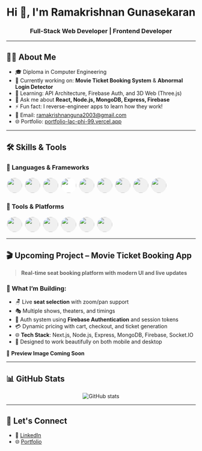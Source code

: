 <h1 align="center">Hi 👋, I'm Ramakrishnan Gunasekaran</h1>
<h3 align="center">Full-Stack Web Developer | Frontend Developer</h3>

---

## 🧑‍💻 About Me

- 🎓 Diploma in Computer Engineering  
- 🔭 Currently working on: **Movie Ticket Booking System** & **Abnormal Login Detector**  
- 🌱 Learning: API Architecture, Firebase Auth, and 3D Web (Three.js)  
- 💬 Ask me about **React, Node.js, MongoDB, Express, Firebase**  
- ⚡ Fun fact: I reverse-engineer apps to learn how they work!  
- 📨 Email: [ramakrishnanguna2003@gmail.com](mailto:ramakrishnanguna2003@gmail.com)  
- 🌐 Portfolio: [portfolio-lac-phi-99.vercel.app](https://portfolio-lac-phi-99.vercel.app)

---

## 🛠️ Skills & Tools

### 🚀 Languages & Frameworks

<p align="left">
  <img src="https://cdn.jsdelivr.net/gh/devicons/devicon/icons/javascript/javascript-original.svg" width="40" height="40" style="border-radius: 50%; background-color: #f0f0f0; margin: 2px;" />
  <img src="https://cdn.jsdelivr.net/gh/devicons/devicon/icons/react/react-original.svg" width="40" height="40" style="border-radius: 50%; background-color: #f0f0f0; margin: 2px;" />
  <img src="https://cdn.jsdelivr.net/gh/devicons/devicon/icons/nodejs/nodejs-original.svg" width="40" height="40" style="border-radius: 50%; background-color: #f0f0f0; margin: 2px;" />
  <img src="https://cdn.jsdelivr.net/gh/devicons/devicon/icons/express/express-original.svg" width="40" height="40" style="border-radius: 50%; background-color: #ffffff; margin: 2px;" />
  <img src="https://cdn.jsdelivr.net/gh/devicons/devicon/icons/mongodb/mongodb-original.svg" width="40" height="40" style="border-radius: 50%; background-color: #f0f0f0; margin: 2px;" />
  <img src="https://cdn.jsdelivr.net/gh/devicons/devicon/icons/mysql/mysql-original.svg" width="40" height="40" style="border-radius: 50%; background-color: #f0f0f0; margin: 2px;" />
  <img src="https://cdn.jsdelivr.net/gh/devicons/devicon/icons/tailwindcss/tailwindcss-plain.svg" width="40" height="40" style="border-radius: 50%; background-color: #f0f0f0; margin: 2px;" />
  <img src="https://cdn.jsdelivr.net/gh/devicons/devicon/icons/python/python-original.svg" width="40" height="40" style="border-radius: 50%; background-color: #f0f0f0; margin: 2px;" />
  <img src="https://www.vectorlogo.zone/logos/firebase/firebase-icon.svg" width="40" height="40" style="border-radius: 50%; background-color: #f0f0f0; margin: 2px;" />
</p>

### 🧰 Tools & Platforms

<p align="left">
  <img src="https://cdn.jsdelivr.net/gh/devicons/devicon/icons/git/git-original.svg" width="40" height="40" style="border-radius: 50%; background-color: #f0f0f0; margin: 2px;" />
  <img src="https://cdn.jsdelivr.net/gh/devicons/devicon/icons/vscode/vscode-original.svg" width="40" height="40" style="border-radius: 50%; background-color: #f0f0f0; margin: 2px;" />
  <img src="https://www.vectorlogo.zone/logos/postman/postman-icon.svg" width="40" height="40" style="border-radius: 50%; background-color: #f0f0f0; margin: 2px;" />
  <img src="https://www.vectorlogo.zone/logos/vercel/vercel-icon.svg" width="40" height="40" style="border-radius: 50%; background-color: #f0f0f0; margin: 2px;" />
  <img src="https://cdn.jsdelivr.net/gh/devicons/devicon/icons/photoshop/photoshop-plain.svg" width="40" height="40" style="border-radius: 50%; background-color: #f0f0f0; margin: 2px;" />
  <img src="https://cdn.jsdelivr.net/gh/devicons/devicon/icons/figma/figma-original.svg" width="40" height="40" style="border-radius: 50%; background-color: #f0f0f0; margin: 2px;" />
</p>

---

## 🎬 Upcoming Project – Movie Ticket Booking App

> **Real-time seat booking platform with modern UI and live updates**

### 🔧 What I’m Building:
- 🪑 Live **seat selection** with zoom/pan support  
- 🎭 Multiple shows, theaters, and timings  
- 🔐 Auth system using **Firebase Authentication** and session tokens  
- 💳 Dynamic pricing with cart, checkout, and ticket generation  
- 🌐 **Tech Stack**: Next.js, Node.js, Express, MongoDB, Firebase, Socket.IO  
- 📱 Designed to work beautifully on both mobile and desktop  

📸 **Preview Image Coming Soon**

---

## 📊 GitHub Stats

<p align="center">
  <img src="https://github-readme-stats.vercel.app/api?username=RamakrishnanPrakash&show_icons=true&theme=radical" alt="GitHub stats" />
</p>

---

## 🤝 Let's Connect

- 💼 [LinkedIn](https://www.linkedin.com/in/your-profile)
- 🌐 [Portfolio](https://portfolio-lac-phi-99.vercel.app)
